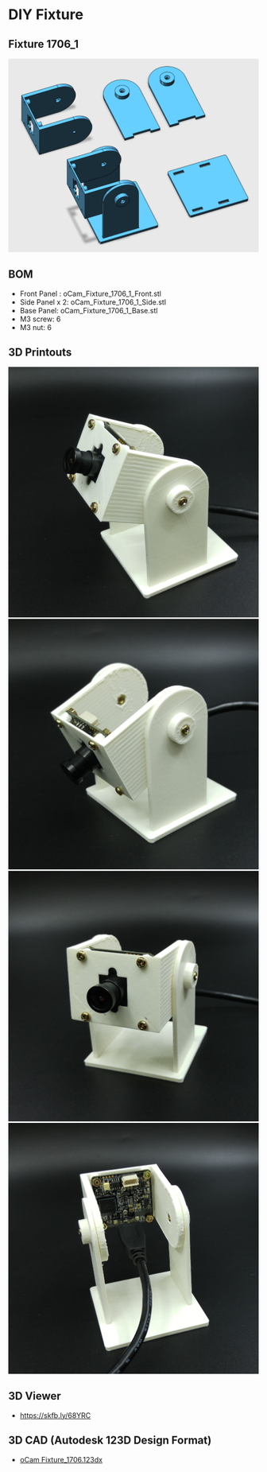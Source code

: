 # DIY Fixture

## Fixture 1706_1
![ScreenShot](../../images/oCam_Fixture_1706_1_All.PNG)

## BOM
* Front Panel : oCam_Fixture_1706_1_Front.stl
* Side Panel x 2: oCam_Fixture_1706_1_Side.stl
* Base Panel: oCam_Fixture_1706_1_Base.stl
* M3 screw: 6
* M3 nut: 6

## 3D Printouts
![ScreenShot](../../images/oCam_Fixture_1706_1_Up.jpg)
![ScreenShot](../../images/oCam_Fixture_1706_1_Down.jpg)
![ScreenShot](../../images/oCam_Fixture_1706_1_Flat_1.jpg)
![ScreenShot](../../images/oCam_Fixture_1706_1_Flat_Back.jpg)

## 3D Viewer
* https://skfb.ly/68YRC

## 3D CAD (Autodesk 123D Design Format)
* [oCam Fixture_1706.123dx](oCam_Fixture_1706.123dx)

